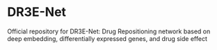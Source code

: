 # DR3E-Net
Official repository for DR3E-Net: Drug Repositioning network based on deep embedding, differentially expressed genes, and drug side effect
